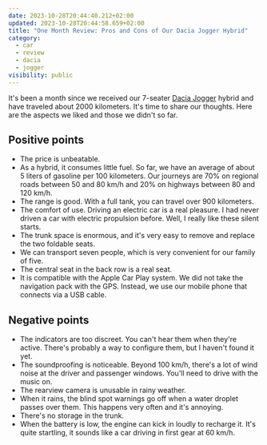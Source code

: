 ```yaml
---
date: 2023-10-28T20:44:40.212+02:00
updated: 2023-10-28T20:44:58.659+02:00
title: "One Month Review: Pros and Cons of Our Dacia Jogger Hybrid"
category:
  - car
  - review
  - dacia
  - jogger
visibility: public
---
```


It's been a month since we received our 7-seater [Dacia Jogger](https://en.wikipedia.org/wiki/Dacia_Jogger) hybrid and have traveled about 2000 kilometers. It's time to share our thoughts. Here are the aspects we liked and those we didn't so far.

## Positive points

-  The price is unbeatable.
-  As a hybrid, it consumes little fuel. So far, we have an average of about 5 liters of gasoline per 100 kilometers. Our journeys are 70% on regional roads between 50 and 80 km/h and 20% on highways between 80 and 120 km/h.
-  The range is good. With a full tank, you can travel over 900 kilometers.
-  The comfort of use. Driving an electric car is a real pleasure. I had never driven a car with electric propulsion before. Well, I really like these silent starts.
-  The trunk space is enormous, and it's very easy to remove and replace the two foldable seats.
-  We can transport seven people, which is very convenient for our family of five.
-  The central seat in the back row is a real seat.
-  It is compatible with the Apple Car Play system. We did not take the navigation pack with the GPS. Instead, we use our mobile phone that connects via a USB cable.

## Negative points

-  The indicators are too discreet. You can't hear them when they're active. There's probably a way to configure them, but I haven't found it yet.
-  The soundproofing is noticeable. Beyond 100 km/h, there's a lot of wind noise at the driver and passenger windows. You'll need to drive with the music on.
-  The rearview camera is unusable in rainy weather.
-  When it rains, the blind spot warnings go off when a water droplet passes over them. This happens very often and it's annoying.
-  There's no storage in the trunk.
-  When the battery is low, the engine can kick in loudly to recharge it. It's quite startling, it sounds like a car driving in first gear at 60 km/h.
